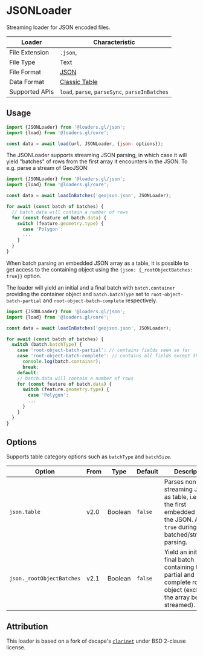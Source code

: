 # JSONLoader

Streaming loader for JSON encoded files.

| Loader         | Characteristic                                       |
| -------------- | ---------------------------------------------------- |
| File Extension | `.json`,                                             |
| File Type      | Text                                                 |
| File Format    | [JSON](https://www.json.org/json-en.html)            |
| Data Format    | [Classic Table](/docs/specifications/category-table) |
| Supported APIs | `load`, `parse`, `parseSync`, `parseInBatches`       |

## Usage

```js
import {JSONLoader} from '@loaders.gl/json';
import {load} from '@loaders.gl/core';

const data = await load(url, JSONLoader, {json: options});
```

The JSONLoader supports streaming JSON parsing, in which case it will yield "batches" of rows from the first array it encounters in the JSON. To e.g. parse a stream of GeoJSON:

```js
import {JSONLoader} from '@loaders.gl/json';
import {load} from '@loaders.gl/core';

const data = await loadInBatches('geojson.json', JSONLoader);

for await (const batch of batches) {
  // batch.data will contain a number of rows
  for (const feature of batch.data) {
    switch (feature.geometry.type) {
      case 'Polygon':
      ...
    }
  }
}
```

When batch parsing an embedded JSON array as a table, it is possible to get access to the containing object using the `{json: {_rootObjectBatches: true}}` option.

The loader will yield an initial and a final batch with `batch.container` providing the container object and `batch.batchType` set to `root-object-batch-partial` and `root-object-batch-complete` respectively.

```js
import {JSONLoader} from '@loaders.gl/json';
import {load} from '@loaders.gl/core';

const data = await loadInBatches('geojson.json', JSONLoader);

for await (const batch of batches) {
  switch (batch.batchType) {
    case 'root-object-batch-partial': // contains fields seen so far
    case 'root-object-batch-complete': // contains all fields except the streamed array
      console.log(batch.container);
      break;
    default:
    // batch.data will contain a number of rows
    for (const feature of batch.data) {
      switch (feature.geometry.type) {
        case 'Polygon':
        ...
      }
    }
  }
}
```

## Options

Supports table category options such as `batchType` and `batchSize`.

| Option                    | From | Type    | Default | Description                                                                                                                           |
| ------------------------- | ---- | ------- | ------- | ------------------------------------------------------------------------------------------------------------------------------------- |
| `json.table`              | v2.0 | Boolean | `false` | Parses non-streaming JSON as table, i.e. return the first embedded array in the JSON. Always `true` during batched/streaming parsing. |
| `json._rootObjectBatches` | v2.1 | Boolean | `false` | Yield an initial and final batch containing the partial and complete root object (excluding the array being streamed).                |

## Attribution

This loader is based on a fork of dscape's [`clarinet`](https://github.com/dscape/clarinet) under BSD 2-clause license.
